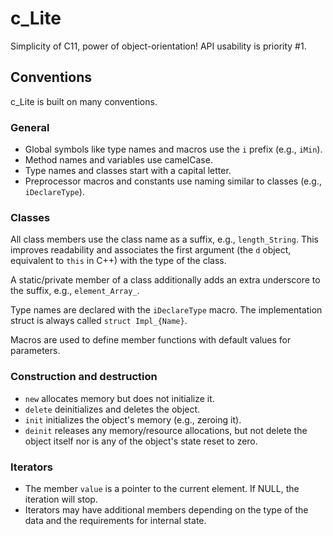 # c_Lite

Simplicity of C11, power of object-orientation! API usability is priority #1. 

## Conventions

c_Lite is built on many conventions.

### General

- Global symbols like type names and macros use the `i` prefix (e.g., `iMin`).
- Method names and variables use camelCase.
- Type names and classes start with a capital letter.
- Preprocessor macros and constants use naming similar to classes (e.g., 
  `iDeclareType`).

### Classes

All class members use the class name as a suffix, e.g., `length_String`. This
improves readability and associates the first argument (the `d` object,
equivalent to `this` in C++) with the type of the class.

A static/private member of a class additionally adds an extra underscore to the
suffix, e.g., `element_Array_`.

Type names are declared with the `iDeclareType` macro. The implementation 
struct is always called `struct Impl_{Name}`.

Macros are used to define member functions with default values for parameters.

### Construction and destruction

- `new` allocates memory but does not initialize it. 
- `delete` deinitializes and deletes the object.
- `init` initializes the object's memory (e.g., zeroing it).
- `deinit` releases any memory/resource allocations, but not delete the object
   itself nor is any of the object's state reset to zero.

### Iterators

- The member `value` is a pointer to the current element. If NULL, the 
  iteration will stop.
- Iterators may have additional members depending on the type of the data
  and the requirements for internal state.
